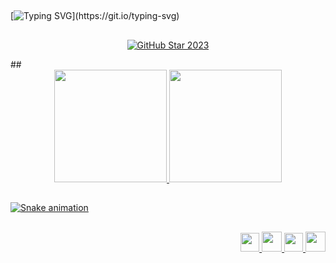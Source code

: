 
##

[![Typing SVG](https://readme-typing-svg.herokuapp.com/?color=0d1840&size=35&center=true&vCenter=true&width=1000&lines=Hi+there,+my+name+is+Camila+Ferreira+de+Almeida;and+welcome+to+my+Github+profile!)](https://git.io/typing-svg)

##
<p align="center">
  <a href="https://stars.github.com/profiles/denvercoder1/">
    <img src="https://i.imgur.com/q1PV6pF.png" alt="GitHub Star 2023"/></a>
</p>
##

<div align="center">
<a href="https://github.com/jkvua">
<img height="180em" src="https://github-readme-stats.vercel.app/api/top-langs/?username=jkvua&layout=compact&langs_count=7&theme=dark"/>
<img height="180em" src="https://github-readme-stats.vercel.app/api?username=jkvua&show_icons=true&theme=dark&include_all_commits=true&count_private=true"/>
</div>

 ##
 ![Snake animation](https://github.com/seu-usuário-aqui/seu-usuário-aqui/blob/output/github-contribution-grid-snake.svg)
 ##
 
 <div align="right">
  <img height="30em" src="https://cdn.jsdelivr.net/gh/devicons/devicon/icons/vuejs/vuejs-original.svg" />
 <img height="32em" src="https://cdn.jsdelivr.net/gh/devicons/devicon/icons/python/python-original.svg" />
 <img height="30em" src="https://cdn.jsdelivr.net/gh/devicons/devicon/icons/vuetify/vuetify-original.svg" />
 <img height="32em" src="https://cdn.jsdelivr.net/gh/devicons/devicon/icons/django/django-plain.svg" />
 </div>
